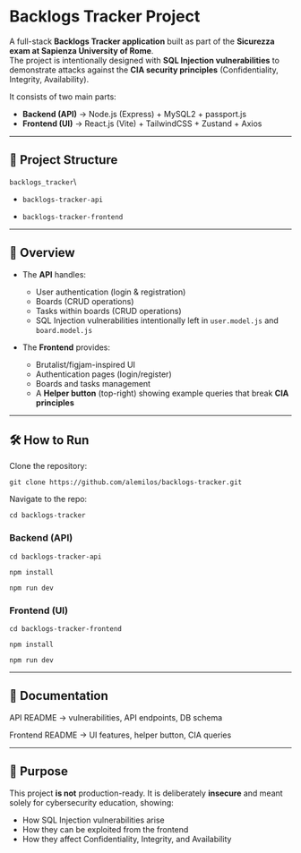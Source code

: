 # Backlogs Tracker Project

A full-stack **Backlogs Tracker application** built as part of the **Sicurezza exam at Sapienza University of Rome**.  
The project is intentionally designed with **SQL Injection vulnerabilities** to demonstrate attacks against the **CIA security principles** (Confidentiality, Integrity, Availability).

It consists of two main parts:

- **Backend (API)** → Node.js (Express) + MySQL2 + passport.js
- **Frontend (UI)** → React.js (Vite) + TailwindCSS + Zustand + Axios

---

## 📂 Project Structure

`backlogs_tracker`\

- `backlogs-tracker-api`

- `backlogs-tracker-frontend`

---

## 🔎 Overview

- The **API** handles:

  - User authentication (login & registration)
  - Boards (CRUD operations)
  - Tasks within boards (CRUD operations)
  - SQL Injection vulnerabilities intentionally left in `user.model.js` and `board.model.js`

- The **Frontend** provides:
  - Brutalist/figjam-inspired UI
  - Authentication pages (login/register)
  - Boards and tasks management
  - A **Helper button** (top-right) showing example queries that break **CIA principles**

---

## 🛠️ How to Run

Clone the repository:

`git clone https://github.com/alemilos/backlogs-tracker.git`

Navigate to the repo:

`cd backlogs-tracker`

### Backend (API)

`cd backlogs-tracker-api`

`npm install`

`npm run dev`

### Frontend (UI)

`cd backlogs-tracker-frontend`

`npm install`

`npm run dev`

---

## 📑 Documentation

API README
→ vulnerabilities, API endpoints, DB schema

Frontend README
→ UI features, helper button, CIA queries

---

## 🎯 Purpose

This project **is not** production-ready.
It is deliberately **insecure** and meant solely for cybersecurity education, showing:

- How SQL Injection vulnerabilities arise
- How they can be exploited from the frontend
- How they affect Confidentiality, Integrity, and Availability
